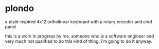 # plondo

a plaid inspired 4x12 ortholinear keyboard with a rotary encoder and oled panel.

this is a work in progress by me, someone who is a software engineer and very much not qualified to do this kind of
thing. i'm going to do it anyway.
